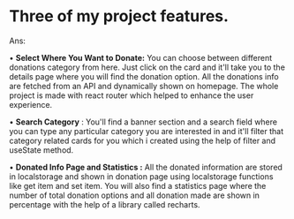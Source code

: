 # Three of my project features.

Ans:

• **Select Where You Want to Donate:** You can choose between different donations category from here. Just click on the card and it'll take you to the details page where you will find the donation option. All the donations info are fetched from an API and dynamically shown on homepage. The whole project is made with react router which helped to enhance the user experience. 

• **Search Category** : You'll find a banner section and a search field where you can type any particular category you are interested in and it'll filter that category related cards for you which i created using the help of filter and useState method.

• **Donated Info Page and Statistics :** All the donated information are stored in localstorage and shown in donation page using localstorage functions like get item and set item. You will also find a statistics page where the number of total donation options and all donation made are shown in percentage with the help of a library called recharts.